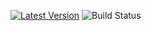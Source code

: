 [![Latest Version](https://img.shields.io/github/release/Vichea-Heng/vichea-crud.svg?style=flat-square)](https://github.com/guzzle/guzzle/releases)
![Build Status](https://github.com/Vichea-Heng/vichea-crud/workflows/CI/badge.svg?style=flat-square)
